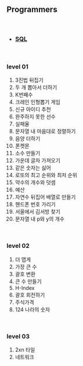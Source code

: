 ## Programmers

<br>

- ### [SQL](./DB_practice)
<br>

### level 01

<ol>
  <li>3진법 뒤집기</li>
  <li>두 개 뽑아서 더하기</li>
  <li>K번째수</li>
  <li>크레인 인형뽑기 게임</li>
  <li>신규 아이디 추천</li>
  <li>완주하지 못한 선수</li>
  <li>실패율</li>
  <li>문자열 내 마음대로 정렬하기</li>
  <li>음양 더하기</li>
  <li>폰켓몬</li>
  <li>소수 만들기</li>
  <li>가운데 글자 가져오기</li>
  <li>같은 숫자는 싫어</li>
  <li>로또의 최고 순위와 최저 순위</li>
  <li>약수의 개수와 덧셈</li>
  <li>예산</li>
  <li>자연수 뒤집어 배열로 만들기</li>
  <li>핸드폰 번호 가리기</li>
  <li>서울에서 김서방 찾기</li>
  <li>문자열 내 p와 y의 개수</li>
</ol>
<br/>

### level 02

<ol> 
  <li>더 맵게</li>
  <li>가장 큰 수</li>
  <li>괄호 변환</li>
  <li>큰 수 만들기</li>
  <li>H-Index</li>
  <li>괄호 회전하기</li>
  <li>주식가격</li>
  <li>124 나라의 숫자</li>
</ol>
<br/>

### level 03

<ol>
  <li>2xn 타일</li>
  <li>네트워크</li>
</ol>

